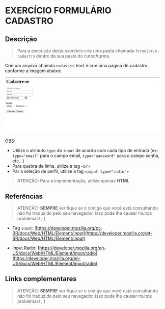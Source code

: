 # EXERCÍCIO FORMULÁRIO CADASTRO

## Descrição

> Para a execução deste exercício crie uma pasta chamada `formulario-cadastro` dentro da sua pasta do curso/turma.

Crie um arquivo chamdo `cadastro.html` e crie uma página de cadastro conforme a imagem abaixo:

![Primeira tela](screen-1.png)

OBS:

- Utilize o atributo `type` do `input` de acordo com cada tipo de entrada (ex: `type="email"` para o campo email, `type="password"` para o campo senha, etc...)
- Para quebra de linha, utilize a tag `<br>`
- Par a seleção de perfil, utilize a tag `<input type="radio">`

> ATENÇÃO: Para a implementação, utilize apenas **HTML**

## Referências

> ATENÇÃO: **SEMPRE** verifique se o código que você está consultando não foi traduzido pelo seu navegador, isso pode lhe causar muitos problemas! ; )

- Tag `input`: [https://developer.mozilla.org/pt-BR/docs/Web/HTML/Element/input](https://developer.mozilla.org/pt-BR/docs/Web/HTML/Element/input)

- Input Radio: [https://developer.mozilla.org/en-US/docs/Web/HTML/Element/input/radio](https://developer.mozilla.org/en-US/docs/Web/HTML/Element/input/radio)

## Links complementares

> ATENÇÃO: **SEMPRE** verifique se o código que você está consultando não foi traduzido pelo seu navegador, isso pode lhe causar muitos problemas! ; )